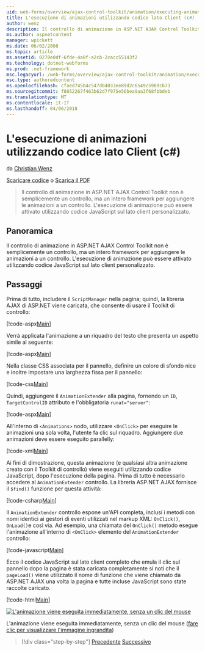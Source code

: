 ```yaml
---
uid: web-forms/overview/ajax-control-toolkit/animation/executing-animations-using-client-side-code-cs
title: L'esecuzione di animazioni utilizzando codice lato Client (c#) | Documenti Microsoft
author: wenz
description: Il controllo di animazione in ASP.NET AJAX Control Toolkit non è semplicemente un controllo, ma un intero framework per aggiungere le animazioni a un controllo. L'esecuzione di animazione...
ms.author: aspnetcontent
manager: wpickett
ms.date: 06/02/2008
ms.topic: article
ms.assetid: 0270e0df-6fde-4a8f-a2cb-2cacc55143f2
ms.technology: dotnet-webforms
ms.prod: .net-framework
msc.legacyurl: /web-forms/overview/ajax-control-toolkit/animation/executing-animations-using-client-side-code-cs
msc.type: authoredcontent
ms.openlocfilehash: cfaed745b4c547d04033ee89d2c6549c5989cb73
ms.sourcegitcommit: f8852267f463b62d7f975e56bea9aa3f68fbbdeb
ms.translationtype: MT
ms.contentlocale: it-IT
ms.lasthandoff: 04/06/2018
---
```

<a name="executing-animations-using-client-side-code-c"></a>L'esecuzione di animazioni utilizzando codice lato Client (c#)
====================
da [Christian Wenz](https://github.com/wenz)

[Scaricare codice](http://download.microsoft.com/download/f/9/a/f9a26acd-8df4-4484-8a18-199e4598f411/Animation10.cs.zip) o [Scarica il PDF](http://download.microsoft.com/download/6/7/1/6718d452-ff89-4d3f-a90e-c74ec2d636a3/animation10CS.pdf)

> Il controllo di animazione in ASP.NET AJAX Control Toolkit non è semplicemente un controllo, ma un intero framework per aggiungere le animazioni a un controllo. L'esecuzione di animazione può essere attivato utilizzando codice JavaScript sul lato client personalizzato.


## <a name="overview"></a>Panoramica

Il controllo di animazione in ASP.NET AJAX Control Toolkit non è semplicemente un controllo, ma un intero framework per aggiungere le animazioni a un controllo. L'esecuzione di animazione può essere attivato utilizzando codice JavaScript sul lato client personalizzato.

## <a name="steps"></a>Passaggi

Prima di tutto, includere il `ScriptManager` nella pagina; quindi, la libreria AJAX di ASP.NET viene caricata, che consente di usare il Toolkit di controllo:

[!code-aspx[Main](executing-animations-using-client-side-code-cs/samples/sample1.aspx)]

Verrà applicata l'animazione a un riquadro del testo che presenta un aspetto simile al seguente:

[!code-aspx[Main](executing-animations-using-client-side-code-cs/samples/sample2.aspx)]

Nella classe CSS associata per il pannello, definire un colore di sfondo nice e inoltre impostare una larghezza fissa per il pannello:

[!code-css[Main](executing-animations-using-client-side-code-cs/samples/sample3.css)]

Quindi, aggiungere il `AnimationExtender` alla pagina, fornendo un `ID`, `TargetControlID` attributo e l'obbligatoria `runat="server"`:

[!code-aspx[Main](executing-animations-using-client-side-code-cs/samples/sample4.aspx)]

All'interno di `<Animations>` nodo, utilizzare `<OnClick>` per eseguire le animazioni una sola volta, l'utente fa clic sul riquadro. Aggiungere due animazioni deve essere eseguito parallelly:

[!code-xml[Main](executing-animations-using-client-side-code-cs/samples/sample5.xml)]

Ai fini di dimostrazione, questa animazione (e qualsiasi altra animazione creato con il Toolkit di controllo) viene eseguiti utilizzando codice JavaScript, dopo l'esecuzione della pagina. Prima di tutto è necessario accedere al `AnimationExtender` controllo. La libreria ASP.NET AJAX fornisce il `$find()` funzione per questa attività:

[!code-csharp[Main](executing-animations-using-client-side-code-cs/samples/sample6.cs)]

Il `AnimationExtender` controllo espone un'API completa, inclusi i metodi con nomi identici ai gestori di eventi utilizzati nel markup XML: `OnClick()`, `OnLoad()`e così via. Ad esempio, una chiamata del `OnClick()` metodo esegue l'animazione all'interno di `<OnClick>` elemento del `AnimationExtender` controllo:

[!code-javascript[Main](executing-animations-using-client-side-code-cs/samples/sample7.js)]

Ecco il codice JavaScript sul lato client completo che emula il clic sul pannello dopo la pagina è stata caricata completamente si noti che il `pageLoad()` viene utilizzato il nome di funzione che viene chiamato da ASP.NET AJAX una volta la pagina e tutte incluse JavaScript sono state raccolte caricato.

[!code-html[Main](executing-animations-using-client-side-code-cs/samples/sample8.html)]


[![L'animazione viene eseguita immediatamente, senza un clic del mouse](executing-animations-using-client-side-code-cs/_static/image2.png)](executing-animations-using-client-side-code-cs/_static/image1.png)

L'animazione viene eseguita immediatamente, senza un clic del mouse ([fare clic per visualizzare l'immagine ingrandita](executing-animations-using-client-side-code-cs/_static/image3.png))

> [!div class="step-by-step"]
> [Precedente](modifying-animations-from-the-server-side-cs.md)
> [Successivo](changing-an-animation-using-client-side-code-cs.md)
